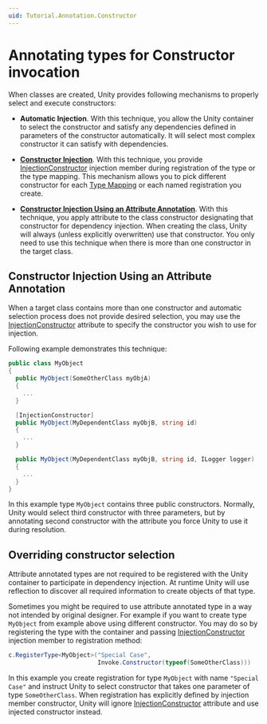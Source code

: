 ```yaml
---
uid: Tutorial.Annotation.Constructor
---
```


# Annotating types for Constructor invocation

When classes are created, Unity provides following mechanisms to properly select and execute constructors:

* **Automatic Injection**. With this technique, you allow the Unity container to select the constructor and satisfy any dependencies defined in parameters of the constructor automatically. It will select most complex constructor it can satisfy with dependencies.

* **[Constructor Injection](xref:Tutorial.Injection.Constructor)**. With this technique, you provide [InjectionConstructor](xref:Unity.Injection.InjectionConstructor) injection member during registration of the type or the type mapping. This mechanism allows you to pick different constructor for each [Type Mapping](xref:Tutorial.Registration.Mapping) or each named registration you create.

* **[Constructor Injection Using an Attribute Annotation](xref:Tutorial.Annotation.Constructor#constructor-injection-using-an-attribute-annotation)**. With this technique, you apply attribute to the class constructor designating that constructor for dependency injection. When creating the class, Unity will always (unless explicitly overwritten) use that constructor. You only need to use this technique when there is more than one constructor in the target class.

## Constructor Injection Using an Attribute Annotation

When a target class contains more than one constructor and automatic selection process does not provide desired selection, you may use the [InjectionConstructor](xref:Unity.InjectionConstructorAttribute) attribute to specify the constructor you wish to use for injection.

Following example demonstrates this technique:

```cs
public class MyObject
{
  public MyObject(SomeOtherClass myObjA)
  {
    ...
  }

  [InjectionConstructor]
  public MyObject(MyDependentClass myObjB, string id)
  {
    ...
  }

  public MyObject(MyDependentClass myObjB, string id, ILogger logger)
  {
    ...
  }
}
```

In this example type `MyObject` contains three public constructors. Normally, Unity would select third constructor with three parameters, but by annotating second constructor with the attribute you force Unity to use it during resolution.

## Overriding constructor selection

Attribute annotated types are not required to be registered with the Unity container to participate in dependency injection. At runtime Unity will use reflection to discover all required information to create objects of that type.

Sometimes you might be required to use attribute annotated type in a way not intended by original designer. For example if you want to create type `MyObject` from example above using different constructor. You may do so by registering the type with the container and passing [InjectionConstructor](xref:Unity.Injection.InjectionConstructor) injection member to registration method:

```cs
c.RegisterType<MyObject>("Special Case",
                         Invoke.Constructor(typeof(SomeOtherClass)))
```

In this example you create registration for type `MyObject` with name `"Special Case"` and instruct Unity to select constructor that takes one parameter of type `SomeOtherClass`. When registration has explicitly defined by injection member constructor, Unity will ignore [InjectionConstructor](xref:Unity.InjectionConstructorAttribute) attribute and use injected constructor instead.
